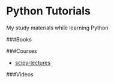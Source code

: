 Python Tutorials
======
My study materials while learning Python

###Books


###Courses
* [scipy-lectures](http://scipy-lectures.github.io/index.html)

###Videos

